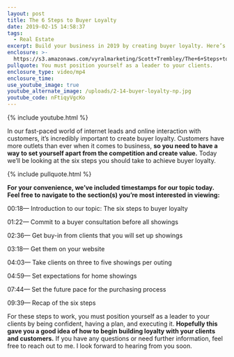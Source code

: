 ```yaml
---
layout: post
title: The 6 Steps to Buyer Loyalty
date: 2019-02-15 14:58:37
tags:
  - Real Estate
excerpt: Build your business in 2019 by creating buyer loyalty. Here’s how.
enclosure: >-
  https://s3.amazonaws.com/vyralmarketing/Scott+Trembley/The+6+Steps+to+Buyer+Loyalty.mp4
pullquote: You must position yourself as a leader to your clients.
enclosure_type: video/mp4
enclosure_time:
use_youtube_image: true
youtube_alternate_image: /uploads/2-14-buyer-loyalty-np.jpg
youtube_code: nFtiqyVgcKo
---
```


{% include youtube.html %}

In our fast-paced world of internet leads and online interaction with customers, it’s incredibly important to create buyer loyalty. Customers have more outlets than ever when it comes to business, **so you need to have a way to set yourself apart from the competition and create value.** Today we’ll be looking at the six steps you should take to achieve buyer loyalty.

{% include pullquote.html %}

**For your convenience, we’ve included timestamps for our topic today. Feel free to navigate to the section(s) you’re most interested in viewing:**

00:18— Introduction to our topic: The six steps to buyer loyalty

01:22— Commit to a buyer consultation before all showings

02:36— Get buy-in from clients that you will set up showings

03:18— Get them on your website

04:03— Take clients on three to five showings per outing

04:59— Set expectations for home showings

07:44— Set the future pace for the purchasing process

09:39— Recap of the six steps

For these steps to work, you must position yourself as a leader to your clients by being confident, having a plan, and executing it. **Hopefully this gave you a good idea of how to begin building loyalty with your clients and customers.** If you have any questions or need further information, feel free to reach out to me. I look forward to hearing from you soon.